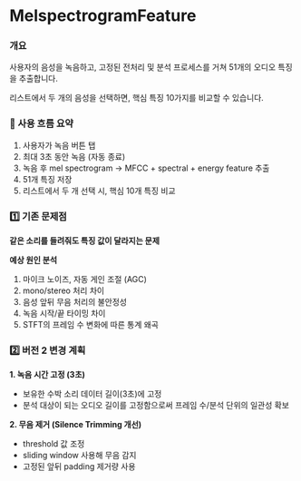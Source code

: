 # MelspectrogramFeature

### 개요
사용자의 음성을 녹음하고, 고정된 전처리 및 분석 프로세스를 거쳐 51개의 오디오 특징을 추출합니다.

리스트에서 두 개의 음성을 선택하면, 핵심 특징 10가지를 비교할 수 있습니다. 


### 📝 사용 흐름 요약
1. 사용자가 녹음 버튼 탭
2. 최대 3초 동안 녹음 (자동 종료)
3. 녹음 후 mel spectrogram → MFCC + spectral + energy feature 추출
4. 51개 특징 저장
5. 리스트에서 두 개 선택 시, 핵심 10개 특징 비교

### 1️⃣ 기존 문제점
**같은 소리를 들려줘도 특징 값이 달라지는 문제**

**예상 원인 분석**
1. 마이크 노이즈, 자동 게인 조절 (AGC)
2. mono/stereo 처리 차이
3. 음성 앞뒤 무음 처리의 불안정성
4. 녹음 시작/끝 타이밍 차이
5. STFT의 프레임 수 변화에 따른 통계 왜곡

### 2️⃣ 버전 2 변경 계획
**1. 녹음 시간 고정 (3초)** 
- 보유한 수박 소리 데이터 길이(3초)에 고정
- 분석 대상이 되는 오디오 길이를 고정함으로써 프레임 수/분석 단위의 일관성 확보

**2. 무음 제거 (Silence Trimming 개선)**
- threshold 값 조정
- sliding window 사용해 무음 감지
- 고정된 앞뒤 padding 제거량 사용 